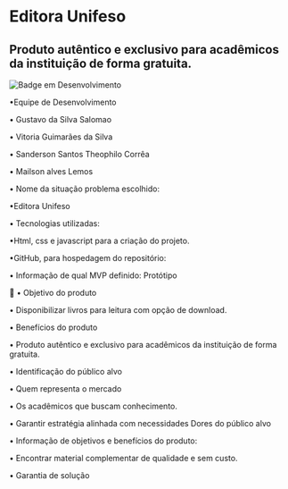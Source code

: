 # Editora Unifeso
## Produto autêntico e exclusivo para acadêmicos da instituição de forma gratuita.


![Badge em Desenvolvimento](http://img.shields.io/static/v1?label=STATUS&message=EM%20DESENVOLVIMENTO&color=GREEN&style=for-the-badge)

•Equipe de Desenvolvimento

• Gustavo  da Silva Salomao

• Vitoria Guimarães da Silva 

• Sanderson Santos Theophilo Corrêa 

• Mailson alves Lemos



• Nome da situação problema escolhido:

•Editora Unifeso 




• Tecnologias utilizadas:

•Html, css e javascript para a criação do projeto.

•GitHub, para hospedagem do repositório:


• Informação de qual MVP definido: Protótipo

🔨 • Objetivo do produto 

 • Disponibilizar livros para leitura com opção de download.

• Benefícios do produto
 
• Produto autêntico e exclusivo para acadêmicos da instituição de forma gratuita.

•  Identificação do público alvo 

• Quem representa o mercado

• Os acadêmicos que buscam conhecimento.

• Garantir estratégia alinhada com necessidades
Dores do público alvo 

• Informação de objetivos e benefícios do produto:

• Encontrar material complementar de qualidade e sem custo.

• Garantia de solução


